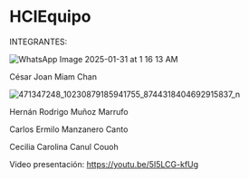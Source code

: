 # HCIEquipo
INTEGRANTES:

![WhatsApp Image 2025-01-31 at 1 16 13 AM](https://github.com/user-attachments/assets/cc34c0a1-06df-4e13-b231-3043f28fd818)

César Joan Miam Chan

![471347248_10230879185941755_8744318404692915837_n](https://github.com/user-attachments/assets/e6fe4126-4054-4916-ae1b-c32fc9a07ce3)

Hernán Rodrigo Muñoz Marrufo

Carlos Ermilo Manzanero Canto

Cecilia Carolina Canul Couoh

Video presentación: https://youtu.be/5I5LCG-kfUg
